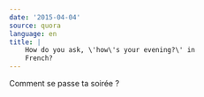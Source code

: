 ```yaml
---
date: '2015-04-04'
source: quora
language: en
title: |
    How do you ask, \'how\'s your evening?\' in
    French?
---
```


Comment se passe ta soirée ?
